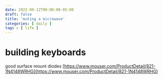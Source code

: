 ```yaml
---
date: 2022-09-12T00:00:00-05:00
draft: false
title: 'muting a microwave'
categories: [ daily ]
tags : [ life ]
---
```


# building keyboards

good surface mount diodes
[https://www.mouser.com/ProductDetail/821-1N4148WRHG](https://www.mouser.com/ProductDetail/821-1N4148WRHG)
